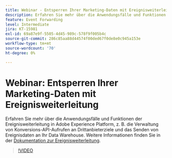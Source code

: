 ```yaml
---
title: Webinar - Entsperren Ihrer Marketing-Daten mit Ereignisweiterleitung
description: Erfahren Sie mehr über die Anwendungsfälle und Funktionen der Ereignisweiterleitung in Adobe Experience Platform.
feature: Event Forwarding
level: Intermediate
jira: KT-15981
exl-id: 69a87e9f-5505-4d45-989c-578f9f005b4c
source-git-commit: 286c85aa88d44574f00ded67f0de8e0c945a153e
workflow-type: tm+mt
source-wordcount: '70'
ht-degree: 0%

---
```


# Webinar: Entsperren Ihrer Marketing-Daten mit Ereignisweiterleitung

Erfahren Sie mehr über die Anwendungsfälle und Funktionen der Ereignisweiterleitung in Adobe Experience Platform, z. B. die Verwaltung von Konversions-API-Aufrufen an Drittanbieterziele und das Senden von Ereignisdaten an Ihr Data Warehouse. Weitere Informationen finden Sie in der [Dokumentation zur Ereignisweiterleitung](https://experienceleague.adobe.com/docs/experience-platform/tags/event-forwarding/overview.html?lang=de).

>[!VIDEO](https://video.tv.adobe.com/v/3456504?learn=on&enablevpops&captions=ger)
